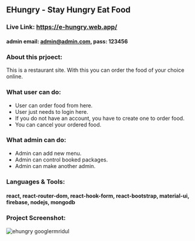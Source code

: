 ## EHungry - Stay Hungry Eat Food

### Live Link: https://e-hungry.web.app/

#### admin email: admin@admin.com, pass: 123456 

### About this prjoect:
This is a restaurant site. With this you can order the food of your choice online.


### What user can do:
* User can order food from here.
* User just needs to login here.
* If you do not have an account, you have to create one to order food.
* You can cancel your ordered food.

### What admin can do:
* Admin can add new menu.
* Admin can control booked packages.
* Admin can make another admin.

### Languages & Tools:
#### react, react-router-dom, react-hook-form, react-bootstrap, material-ui, firebase, nodejs, mongodb


### Project Screenshot:

<img src="https://i.ibb.co/smQv7ZH/ehungry.png" alt="ehungry googlermridul" border="0">